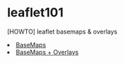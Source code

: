 # leaflet101
[HOWTO] leaflet basemaps &amp; overlays

<li/>   <a href="demo_maptiles_online.htm">BaseMaps </a><br/>
<li/>   <a href="demo_maptiles_online_geojson.htm">BaseMaps + Overlays </a>

